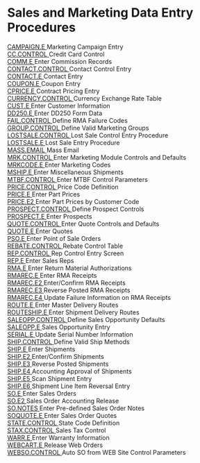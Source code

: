 # Sales and Marketing Data Entry Procedures

<PageHeader />

[ CAMPAIGN.E ](CAMPAIGN-E/README.md) Marketing Campaign Entry   
[ CC.CONTROL ](../../AR-OVERVIEW/AR-ENTRY/CC-CONTROL/README.md) Credit Card Control   
[ COMM.E ](COMM-E/README.md) Enter Commission Records   
[ CONTACT.CONTROL ](../../AP-OVERVIEW/AP-ENTRY/CONTACT-CONTROL/README.md) Contact Control Entry   
[ CONTACT.E ](../../AP-OVERVIEW/AP-ENTRY//CONTACT-E/README.md) Contact Entry   
[ COUPON.E ](COUPON-E/README.md) Coupon Entry   
[ CPRICE.E ](CPRICE-E/README.md) Contract Pricing Entry   
[ CURRENCY.CONTROL ](../../AR-OVERVIEW/AR-ENTRY/CURRENCY-CONTROL/README.md) Currency Exchange Rate Table   
[ CUST.E ](../../AR-OVERVIEW/AR-ENTRY/CUST-E/README.md) Enter Customer Information   
[ DD250.E ](DD250-E/README.md) Enter DD250 Form Data   
[ FAIL.CONTROL ](FAIL-CONTROL/README.md) Define RMA Failure Codes   
[ GROUP.CONTROL ](GROUP-CONTROL/README.md) Define Valid Marketing Groups   
[ LOSTSALE.CONTROL ](LOSTSALE-CONTROL/README.md) Lost Sale Control Entry Procedure   
[ LOSTSALE.E ](LOSTSALE-E/README.md) Lost Sale Entry Procedure   
[ MASS.EMAIL ](MASS-EMAIL/README.md) Mass Email   
[ MRK.CONTROL ](MRK-CONTROL/README.md) Enter Marketing Module Controls and Defaults   
[ MRKCODE.E ](MRKCODE-E/README.md) Enter Marketing Codes   
[ MSHIP.E ](MSHIP-E/README.md) Enter Miscellaneous Shipments   
[ MTBF.CONTROL ](MTBF-CONTROL/README.md) Enter MTBF Control Parameters   
[ PRICE.CONTROL ](PRICE-CONTROL/README.md) Price Code Definition   
[ PRICE.E ](PRICE-E/README.md) Enter Part Prices   
[ PRICE.E2 ](PRICE-E2/README.md) Enter Part Prices by Customer Code   
[ PROSPECT.CONTROL ](PROSPECT-CONTROL/README.md) Define Prospect Controls   
[ PROSPECT.E ](PROSPECT-E/README.md) Enter Prospects   
[ QUOTE.CONTROL ](QUOTE-CONTROL/README.md) Enter Quote Controls and Defaults   
[ QUOTE.E ](QUOTE-E/README.md) Enter Quotes   
[ PSO.E ](PSO-E/README.md) Enter Point of Sale Orders   
[ REBATE.CONTROL ](REBATE-CONTROL/README.md) Rebate Control Table   
[ REP.CONTROL ](REP-CONTROL/README.md) Rep Control Entry Screen   
[ REP.E ](REP-E/README.md) Enter Sales Reps   
[ RMA.E ](RMA-E/README.md) Enter Return Material Authorizations   
[ RMAREC.E ](RMAREC-E/README.md) Enter RMA Receipts   
[ RMAREC.E2 ](RMAREC-E2/README.md) Enter/Confirm RMA Receipts   
[ RMAREC.E3 ](RMAREC-E3/README.md) Reverse Posted RMA Receipts   
[ RMAREC.E4 ](RMAREC-E4/README.md) Update Failure Information on RMA Receipts   
[ ROUTE.E ](ROUTE-E/README.md) Enter Master Delivery Routes   
[ ROUTESHIP.E ](ROUTESHIP-E/README.md) Enter Shipment Delivery Routes   
[ SALEOPP.CONTROL ](SALEOPP-CONTROL/README.md) Define Sales Opportunity Defaults   
[ SALEOPP.E ](SALEOPP-E/README.md) Sales Opportunity Entry   
[ SERIAL.E ](../../FS-OVERVIEW/FS-ENTRY/SERIAL-E/README.md) Update Serial Number Information   
[ SHIP.CONTROL ](SHIP-CONTROL/README.md) Define Valid Ship Methods   
[ SHIP.E ](SHIP-E/README.md) Enter Shipments   
[ SHIP.E2 ](SHIP-E2/README.md) Enter/Confirm Shipments   
[ SHIP.E3 ](SHIP-E3/README.md) Reverse Posted Shipments   
[ SHIP.E4 ](SHIP-E4/README.md) Accounting Approval of Shipments   
[ SHIP.E5 ](SHIP-E5/README.md) Scan Shipment Entry   
[ SHIP.E6 ](SHIP-E6/README.md) Shipment Line Item Reversal Entry   
[ SO.E ](SO-E/README.md) Enter Sales Orders   
[ SO.E2 ](SO-E2/README.md) Sales Order Accounting Release   
[ SO.NOTES ](SO-NOTES/README.md) Enter Pre-defined Sales Order Notes   
[ SOQUOTE.E ](SOQUOTE-E/README.md) Enter Sales Order Quotes   
[ STATE.CONTROL ](STATE-CONTROL/README.md) State Code Definition   
[ STAX.CONTROL ](../../AR-OVERVIEW/AR-ENTRY/STAX-CONTROL/README.md) Sales Tax Control   
[ WARR.E ](WARR-E/README.md) Enter Warranty Information   
[ WEBCART.E ](WEBCART-E/README.md) Release Web Orders   
[ WEBSO.CONTROL ](WEBSO-CONTROL/README.md) Auto SO from WEB Site Control Parameters   
  
<badge text= "Version 8.10.57" vertical="middle" />

<PageFooter />